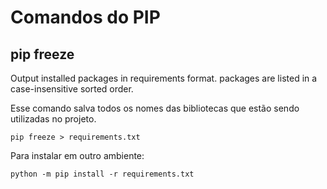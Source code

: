 # Comandos do PIP

## pip freeze

Output installed packages in requirements format.
packages are listed in a case-insensitive sorted order.

Esse comando salva todos os nomes das bibliotecas que estão sendo utilizadas no projeto.

`pip freeze > requirements.txt`

Para instalar em outro ambiente:

`python -m pip install -r requirements.txt`

